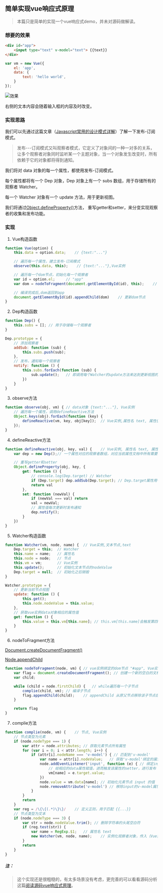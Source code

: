 ## 简单实现vue响应式原理

> 本篇只是简单的实现一个vue响应式demo，并未对源码做解读。

### 想要的效果

``` html
<div id="app">
    <input type="text" v-model="text"> {{text}}
</div>
```

``` js
var vm = new Vue({
    el: 'app',
    data: {
        text: 'hello world',
    }
});
```

<img :src="$withBase('/imgs/vue/responsive/demo.png')" alt="效果">

右侧的文本内容会随着输入框的内容及时改变。

### 实现思路

我们可以先通过这篇文章（[Javascript常用的设计模式详解](https://www.cnblogs.com/tugenhua0707/p/5198407.html#_labe8)）了解一下发布-订阅模式。

> 发布---订阅模式又叫观察者模式，它定义了对象间的一种一对多的关系，让多个观察者对象同时监听某一个主题对象，当一个对象发生改变时，所有依赖于它的对象都将得到通知。

我们将对 data 对象的每一个属性，都使用发布-订阅模式。

每个属性都将有一个 Dep 对象，Dep 对象上有一个 subs 数组，用于存储所有的观察者 Watcher。

每一个 Watcher 对象有一个 update 方法，用于更新视图。

我们将通过[Object.defineProperty()](https://developer.mozilla.org/zh-CN/docs/Web/JavaScript/Reference/Global_Objects/Object/defineProperty)方法，
重写getter和setter，来分变实现观察者的收集和发布功能。

### 实现

1. Vue构造函数

``` js
function Vue(option) {
    this.data = option.data;    // {text:"..."}

    // 遍历每一个属性，建立发布-订阅模式
    observe(this.data, this);    // {text:"..."},Vue实例

    // 遍历每一个dom节点，初始化每一个观察者
    var id = option.el;     // "app"
    var dom = nodeToFragment(document.getElementById(id), this);    // "#app",Vue实例

    // 编译完成后,dom返回到app
    document.getElementById(id).appendChild(dom)    // 更新dom节点
}
```

2. Dep构造函数

``` js
function Dep() {
    this.subs = []; // 用于存储每一个观察者
}

Dep.prototype = {
    // 添加观察者
    addSub: function (sub) {
        this.subs.push(sub);
    },
    // 发布，通知每一个观察者
    notify: function () {
        this.subs.forEach(function (sub) {
            sub.update();   // 即调用每个Watcher的update方法来达到更新视图的目的
        })
    }
}
```

3. observe方法

``` js
function observe(obj, vm) { // data对象 {text:"..."}, Vue实例
    // 遍历每一个属性，调用defineReactive方法
    Object.keys(obj).forEach(function (key) {
        defineReactive(vm, key, obj[key]);  // Vue实例,属性名 text, 属性值 "hello world"
    });
}
```

4. defineReactive方法

``` js
function defineReactive(obj, key, val) {    // Vue实例, 属性名 text, 属性值 "hello world"
    var dep = new Dep();// 一个属性对应的观察者数组，对应当前属性文档中所有需要响应的节点

    // 重写getter和setter
    Object.defineProperty(obj, key, {
        get: function () {
            // console.log(Dep.target) // Watcher
            if (Dep.target) dep.addSub(Dep.target); // Dep.target属性用于当实例化Watcher并初始化dom节点时，收集该观察者
            return val
        },
        set: function (newVal) {
            if (newVal === val) return
            val = newVal;
            // 属性值每次更新时发布通知
            dep.notify();
        }
    })
}
```

5. Watcher构造函数

``` js
function Watcher(vm, node, name) {  // Vue实例,文本节点,text
    Dep.target = this;  // Watcher
    this.name = name;   // 属性名
    this.node = node;   // 节点
    this.vm = vm;       // Vue实例
    this.update();      // 初始化文本节点的nodeValue
    Dep.target = null;  // 初始化之后销毁
}

Watcher.prototype = {
    // 更新当前节点视图
    update: function () {
        this.get();
        this.node.nodeValue = this.value;
    },
    // 获取vue实例data对象相应的属性值
    get: function () {
        this.value = this.vm[this.name]; // this.vm[this.name]会触发第四步定义的getter，当Dep.target存在时就会收集观察者
    }
}
```

6. nodeToFragment方法

[Document.createDocumentFragment()](https://developer.mozilla.org/zh-CN/docs/Web/API/Document/createDocumentFragment)

[Node.appendChild](https://developer.mozilla.org/zh-CN/docs/Web/API/Node/appendChild)

``` js
function nodeToFragment(node, vm) { // vue实例绑定的dom节点 "#app", Vue实例
    var flag = document.createDocumentFragment(); // 创建一个新的空白的文档片段作为容器
    var child;

    while (child = node.firstChild) {   // while遍历每一个子节点
        complie(child, vm); // 编译子节点
        flag.appendChild(child);    // appendChild 从原父节点移除该子节点后再添加到容器下
    }

    return flag
}
```

7. complie方法

``` js
function complie(node, vm) {    // 节点, Vue实例
    // 节点类型为元素
    if (node.nodeType === 1) {
        var attr = node.attributes; // 获取元素节点所有属性
        for (var i = 0; i < attr.length; i++) {
            if (attr[i].nodeName === 'v-model') { // 匹配到'v-model'
                var name = attr[i].nodeValue;   // 获取'v-model'绑定的属性名text
                node.addEventListener('input', function (e) { // 绑定input事件
                    // 给相应的data属性赋值，进而触发该属性的setter，进行发布
                    vm[name] = e.target.value;
                })
                node.value = vm.data[name]; // 初始化元素节点 input 的值
                node.removeAttribute('v-model') // 移除input的v-model属性
            }
        }
        return
    }
    var reg = /\{\{(.*)\}\}/    // 定义正则，用于匹配 {{...}}
    // 节点类型为文本
    if (node.nodeType === 3) {
        var str = node.nodeValue.trim(); // 删除字符串的头尾空白符
        if (reg.test(str)) {
            var name = RegExp.$1;   // 属性名 text
            new Watcher(vm, node, name);    // 实例化观察者对象，传入（Vue实例, 文本节点, 属性名text）
        }
        return
    }
}
```

##### 注：

> 这个实现还是很粗糙的，有太多场景没有考虑，更完善的可以看看源码分析这篇[阅读源码vue响应式原理](https://jiuto.github.io/jiuto_blog/guide/vue/initData.html)。
